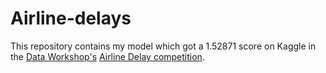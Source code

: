 # Airline-delays

This repository contains my model which got a 1.52871 score on Kaggle in the [Data Workshop's](http://dataworkshop.eu) [Airline Delay competition](https://www.kaggle.com/c/airline-delay).

